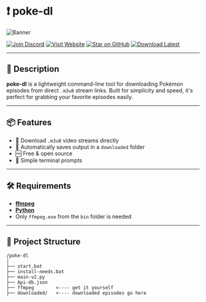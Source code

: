 # ❗ poke-dl 

![Banner](https://files.catbox.moe/cyrinw.png)

   [![Join Discord](https://img.shields.io/badge/Join-Discord-5865F2?logo=discord&style=for-the-badge)](https://discord.gg/your-invite)
[![Visit Website](https://img.shields.io/badge/Website-poke--dl.com-blue?style=for-the-badge&logo=google-chrome)](https://poke-dl.com)
[![Star on GitHub](https://img.shields.io/badge/Star-on%20GitHub-ff69b4?style=for-the-badge&logo=github)](https://github.com/yourusername/poke-dl)
[![Download Latest](https://img.shields.io/badge/Download-Now-success?style=for-the-badge&logo=github)](https://github.com/yourusername/poke-dl/releases/latest)

---
## 📝 Description

**poke-dl** is a lightweight command-line tool for downloading Pokémon episodes from direct `.m3u8` stream links. Built for simplicity and speed, it's perfect for grabbing your favorite episodes easily.

---
## 📦 Features

- 🎥 Download `.m3u8` video streams directly  
- 📁 Automatically saves output in a `downloaded` folder  
- 🆓 Free & open source  
- 💬 Simple terminal prompts  

---

## 🛠️ Requirements

- [**ffmpeg**](https://www.gyan.dev/ffmpeg/builds/ffmpeg-git-essentials.7z)  
- [**Python**](https://www.python.org)  
- Only `ffmpeg.exe` from the `bin` folder is needed  

---

## 📁 Project Structure

```skibidi
/poke-dl
│
├── start.bat
├── install-needs.bat
├── main-v2.py
├── Api-db.json
├── ffmpeg        <---- get it yourself
├── downloaded/   <---- downloaded episodes go here
